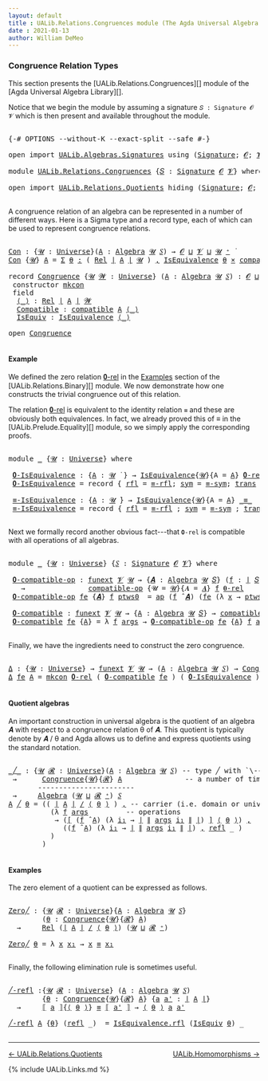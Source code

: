 ```yaml
---
layout: default
title : UALib.Relations.Congruences module (The Agda Universal Algebra Library)
date : 2021-01-13
author: William DeMeo
---
```


### <a id="congruence-relation-types">Congruence Relation Types</a>

This section presents the [UALib.Relations.Congruences][] module of the [Agda Universal Algebra Library][].

Notice that we begin the module by assuming a signature `𝑆 : Signature 𝓞 𝓥` which is then present and available throughout the module.

<pre class="Agda">

<a id="474" class="Symbol">{-#</a> <a id="478" class="Keyword">OPTIONS</a> <a id="486" class="Pragma">--without-K</a> <a id="498" class="Pragma">--exact-split</a> <a id="512" class="Pragma">--safe</a> <a id="519" class="Symbol">#-}</a>

<a id="524" class="Keyword">open</a> <a id="529" class="Keyword">import</a> <a id="536" href="UALib.Algebras.Signatures.html" class="Module">UALib.Algebras.Signatures</a> <a id="562" class="Keyword">using</a> <a id="568" class="Symbol">(</a><a id="569" href="UALib.Algebras.Signatures.html#1452" class="Function">Signature</a><a id="578" class="Symbol">;</a> <a id="580" href="universes.html#613" class="Generalizable">𝓞</a><a id="581" class="Symbol">;</a> <a id="583" href="universes.html#617" class="Generalizable">𝓥</a><a id="584" class="Symbol">)</a>

<a id="587" class="Keyword">module</a> <a id="594" href="UALib.Relations.Congruences.html" class="Module">UALib.Relations.Congruences</a> <a id="622" class="Symbol">{</a><a id="623" href="UALib.Relations.Congruences.html#623" class="Bound">𝑆</a> <a id="625" class="Symbol">:</a> <a id="627" href="UALib.Algebras.Signatures.html#1452" class="Function">Signature</a> <a id="637" href="universes.html#613" class="Generalizable">𝓞</a> <a id="639" href="universes.html#617" class="Generalizable">𝓥</a><a id="640" class="Symbol">}</a> <a id="642" class="Keyword">where</a>

<a id="649" class="Keyword">open</a> <a id="654" class="Keyword">import</a> <a id="661" href="UALib.Relations.Quotients.html" class="Module">UALib.Relations.Quotients</a> <a id="687" class="Keyword">hiding</a> <a id="694" class="Symbol">(</a><a id="695" href="UALib.Algebras.Signatures.html#1452" class="Function">Signature</a><a id="704" class="Symbol">;</a> <a id="706" href="universes.html#613" class="Generalizable">𝓞</a><a id="707" class="Symbol">;</a> <a id="709" href="universes.html#617" class="Generalizable">𝓥</a><a id="710" class="Symbol">)</a> <a id="712" class="Keyword">public</a>

</pre>

A congruence relation of an algebra can be represented in a number of different ways.  Here is a Sigma type and a record type, each of which can be used to represent congruence relations.

<pre class="Agda">

<a id="Con"></a><a id="935" href="UALib.Relations.Congruences.html#935" class="Function">Con</a> <a id="939" class="Symbol">:</a> <a id="941" class="Symbol">{</a><a id="942" href="UALib.Relations.Congruences.html#942" class="Bound">𝓤</a> <a id="944" class="Symbol">:</a> <a id="946" href="universes.html#551" class="Postulate">Universe</a><a id="954" class="Symbol">}(</a><a id="956" href="UALib.Relations.Congruences.html#956" class="Bound">A</a> <a id="958" class="Symbol">:</a> <a id="960" href="UALib.Algebras.Algebras.html#811" class="Function">Algebra</a> <a id="968" href="UALib.Relations.Congruences.html#942" class="Bound">𝓤</a> <a id="970" href="UALib.Relations.Congruences.html#623" class="Bound">𝑆</a><a id="971" class="Symbol">)</a> <a id="973" class="Symbol">→</a> <a id="975" href="UALib.Relations.Congruences.html#637" class="Bound">𝓞</a> <a id="977" href="Agda.Primitive.html#636" class="Primitive Operator">⊔</a> <a id="979" href="UALib.Relations.Congruences.html#639" class="Bound">𝓥</a> <a id="981" href="Agda.Primitive.html#636" class="Primitive Operator">⊔</a> <a id="983" href="UALib.Relations.Congruences.html#942" class="Bound">𝓤</a> <a id="985" href="universes.html#527" class="Primitive Operator">⁺</a> <a id="987" href="universes.html#758" class="Function Operator">̇</a>
<a id="989" href="UALib.Relations.Congruences.html#935" class="Function">Con</a> <a id="993" class="Symbol">{</a><a id="994" href="UALib.Relations.Congruences.html#994" class="Bound">𝓤</a><a id="995" class="Symbol">}</a> <a id="997" href="UALib.Relations.Congruences.html#997" class="Bound">A</a> <a id="999" class="Symbol">=</a> <a id="1001" href="MGS-MLTT.html#3074" class="Function">Σ</a> <a id="1003" href="UALib.Relations.Congruences.html#1003" class="Bound">θ</a> <a id="1005" href="MGS-MLTT.html#3074" class="Function">꞉</a> <a id="1007" class="Symbol">(</a> <a id="1009" href="UALib.Relations.Binary.html#1487" class="Function">Rel</a> <a id="1013" href="UALib.Prelude.Preliminaries.html#10371" class="Function Operator">∣</a> <a id="1015" href="UALib.Relations.Congruences.html#997" class="Bound">A</a> <a id="1017" href="UALib.Prelude.Preliminaries.html#10371" class="Function Operator">∣</a> <a id="1019" href="UALib.Relations.Congruences.html#994" class="Bound">𝓤</a> <a id="1021" class="Symbol">)</a> <a id="1023" href="MGS-MLTT.html#3074" class="Function">,</a> <a id="1025" href="UALib.Relations.Equivalences.html#668" class="Record">IsEquivalence</a> <a id="1039" href="UALib.Relations.Congruences.html#1003" class="Bound">θ</a> <a id="1041" href="MGS-MLTT.html#3515" class="Function Operator">×</a> <a id="1043" href="UALib.Relations.Quotients.html#6203" class="Function">compatible</a> <a id="1054" href="UALib.Relations.Congruences.html#997" class="Bound">A</a> <a id="1056" href="UALib.Relations.Congruences.html#1003" class="Bound">θ</a>

<a id="1059" class="Keyword">record</a> <a id="Congruence"></a><a id="1066" href="UALib.Relations.Congruences.html#1066" class="Record">Congruence</a> <a id="1077" class="Symbol">{</a><a id="1078" href="UALib.Relations.Congruences.html#1078" class="Bound">𝓤</a> <a id="1080" href="UALib.Relations.Congruences.html#1080" class="Bound">𝓦</a> <a id="1082" class="Symbol">:</a> <a id="1084" href="universes.html#551" class="Postulate">Universe</a><a id="1092" class="Symbol">}</a> <a id="1094" class="Symbol">(</a><a id="1095" href="UALib.Relations.Congruences.html#1095" class="Bound">A</a> <a id="1097" class="Symbol">:</a> <a id="1099" href="UALib.Algebras.Algebras.html#811" class="Function">Algebra</a> <a id="1107" href="UALib.Relations.Congruences.html#1078" class="Bound">𝓤</a> <a id="1109" href="UALib.Relations.Congruences.html#623" class="Bound">𝑆</a><a id="1110" class="Symbol">)</a> <a id="1112" class="Symbol">:</a> <a id="1114" href="UALib.Relations.Congruences.html#637" class="Bound">𝓞</a> <a id="1116" href="Agda.Primitive.html#636" class="Primitive Operator">⊔</a> <a id="1118" href="UALib.Relations.Congruences.html#639" class="Bound">𝓥</a> <a id="1120" href="Agda.Primitive.html#636" class="Primitive Operator">⊔</a> <a id="1122" href="UALib.Relations.Congruences.html#1078" class="Bound">𝓤</a> <a id="1124" href="Agda.Primitive.html#636" class="Primitive Operator">⊔</a> <a id="1126" href="UALib.Relations.Congruences.html#1080" class="Bound">𝓦</a> <a id="1128" href="universes.html#527" class="Primitive Operator">⁺</a> <a id="1130" href="universes.html#758" class="Function Operator">̇</a>  <a id="1133" class="Keyword">where</a>
 <a id="1140" class="Keyword">constructor</a> <a id="mkcon"></a><a id="1152" href="UALib.Relations.Congruences.html#1152" class="InductiveConstructor">mkcon</a>
 <a id="1159" class="Keyword">field</a>
  <a id="Congruence.⟨_⟩"></a><a id="1167" href="UALib.Relations.Congruences.html#1167" class="Field Operator">⟨_⟩</a> <a id="1171" class="Symbol">:</a> <a id="1173" href="UALib.Relations.Binary.html#1487" class="Function">Rel</a> <a id="1177" href="UALib.Prelude.Preliminaries.html#10371" class="Function Operator">∣</a> <a id="1179" href="UALib.Relations.Congruences.html#1095" class="Bound">A</a> <a id="1181" href="UALib.Prelude.Preliminaries.html#10371" class="Function Operator">∣</a> <a id="1183" href="UALib.Relations.Congruences.html#1080" class="Bound">𝓦</a>
  <a id="Congruence.Compatible"></a><a id="1187" href="UALib.Relations.Congruences.html#1187" class="Field">Compatible</a> <a id="1198" class="Symbol">:</a> <a id="1200" href="UALib.Relations.Quotients.html#6203" class="Function">compatible</a> <a id="1211" href="UALib.Relations.Congruences.html#1095" class="Bound">A</a> <a id="1213" href="UALib.Relations.Congruences.html#1167" class="Field Operator">⟨_⟩</a>
  <a id="Congruence.IsEquiv"></a><a id="1219" href="UALib.Relations.Congruences.html#1219" class="Field">IsEquiv</a> <a id="1227" class="Symbol">:</a> <a id="1229" href="UALib.Relations.Equivalences.html#668" class="Record">IsEquivalence</a> <a id="1243" href="UALib.Relations.Congruences.html#1167" class="Field Operator">⟨_⟩</a>

<a id="1248" class="Keyword">open</a> <a id="1253" href="UALib.Relations.Congruences.html#1066" class="Module">Congruence</a>

</pre>

#### Example

We defined the zero relation <a href="https://ualib.gitlab.io/UALib.Relations.Binary.html#1995">𝟎-rel</a> in the <a href="https://ualib.gitlab.io/UALib.Relations.Binary.html#1995">Examples</a> section of the [UALib.Relations.Binary][] module.  We now demonstrate how one constructs the trivial congruence out of this relation.

The relation <a href="https://ualib.gitlab.io/UALib.Relations.Binary.html#1995">𝟎-rel</a> is equivalent to the identity relation `≡` and these are obviously both equivalences. In fact, we already proved this of ≡ in the [UALib.Prelude.Equality][] module, so we simply apply the corresponding proofs.

<pre class="Agda">

<a id="1934" class="Keyword">module</a> <a id="1941" href="UALib.Relations.Congruences.html#1941" class="Module">_</a> <a id="1943" class="Symbol">{</a><a id="1944" href="UALib.Relations.Congruences.html#1944" class="Bound">𝓤</a> <a id="1946" class="Symbol">:</a> <a id="1948" href="universes.html#551" class="Postulate">Universe</a><a id="1956" class="Symbol">}</a> <a id="1958" class="Keyword">where</a>

 <a id="1966" href="UALib.Relations.Congruences.html#1966" class="Function">𝟎-IsEquivalence</a> <a id="1982" class="Symbol">:</a> <a id="1984" class="Symbol">{</a><a id="1985" href="UALib.Relations.Congruences.html#1985" class="Bound">A</a> <a id="1987" class="Symbol">:</a> <a id="1989" href="UALib.Relations.Congruences.html#1944" class="Bound">𝓤</a> <a id="1991" href="universes.html#758" class="Function Operator">̇</a> <a id="1993" class="Symbol">}</a> <a id="1995" class="Symbol">→</a> <a id="1997" href="UALib.Relations.Equivalences.html#668" class="Record">IsEquivalence</a><a id="2010" class="Symbol">{</a><a id="2011" href="UALib.Relations.Congruences.html#1944" class="Bound">𝓤</a><a id="2012" class="Symbol">}{</a><a id="2014" class="Argument">A</a> <a id="2016" class="Symbol">=</a> <a id="2018" href="UALib.Relations.Congruences.html#1985" class="Bound">A</a><a id="2019" class="Symbol">}</a> <a id="2021" href="UALib.Relations.Binary.html#2023" class="Function">𝟎-rel</a>
 <a id="2028" href="UALib.Relations.Congruences.html#1966" class="Function">𝟎-IsEquivalence</a> <a id="2044" class="Symbol">=</a> <a id="2046" class="Keyword">record</a> <a id="2053" class="Symbol">{</a> <a id="2055" href="UALib.Relations.Equivalences.html#736" class="Field">rfl</a> <a id="2059" class="Symbol">=</a> <a id="2061" href="UALib.Prelude.Equality.html#1367" class="Function">≡-rfl</a><a id="2066" class="Symbol">;</a> <a id="2068" href="UALib.Relations.Equivalences.html#761" class="Field">sym</a> <a id="2072" class="Symbol">=</a> <a id="2074" href="UALib.Prelude.Equality.html#1411" class="Function">≡-sym</a><a id="2079" class="Symbol">;</a> <a id="2081" href="UALib.Relations.Equivalences.html#786" class="Field">trans</a> <a id="2087" class="Symbol">=</a> <a id="2089" href="UALib.Prelude.Equality.html#1476" class="Function">≡-trans</a> <a id="2097" class="Symbol">}</a>

 <a id="2101" href="UALib.Relations.Congruences.html#2101" class="Function">≡-IsEquivalence</a> <a id="2117" class="Symbol">:</a> <a id="2119" class="Symbol">{</a><a id="2120" href="UALib.Relations.Congruences.html#2120" class="Bound">A</a> <a id="2122" class="Symbol">:</a> <a id="2124" href="UALib.Relations.Congruences.html#1944" class="Bound">𝓤</a> <a id="2126" href="universes.html#758" class="Function Operator">̇</a><a id="2127" class="Symbol">}</a> <a id="2129" class="Symbol">→</a> <a id="2131" href="UALib.Relations.Equivalences.html#668" class="Record">IsEquivalence</a><a id="2144" class="Symbol">{</a><a id="2145" href="UALib.Relations.Congruences.html#1944" class="Bound">𝓤</a><a id="2146" class="Symbol">}{</a><a id="2148" class="Argument">A</a> <a id="2150" class="Symbol">=</a> <a id="2152" href="UALib.Relations.Congruences.html#2120" class="Bound">A</a><a id="2153" class="Symbol">}</a> <a id="2155" href="MGS-MLTT.html#4207" class="Datatype Operator">_≡_</a>
 <a id="2160" href="UALib.Relations.Congruences.html#2101" class="Function">≡-IsEquivalence</a> <a id="2176" class="Symbol">=</a> <a id="2178" class="Keyword">record</a> <a id="2185" class="Symbol">{</a> <a id="2187" href="UALib.Relations.Equivalences.html#736" class="Field">rfl</a> <a id="2191" class="Symbol">=</a> <a id="2193" href="UALib.Prelude.Equality.html#1367" class="Function">≡-rfl</a> <a id="2199" class="Symbol">;</a> <a id="2201" href="UALib.Relations.Equivalences.html#761" class="Field">sym</a> <a id="2205" class="Symbol">=</a> <a id="2207" href="UALib.Prelude.Equality.html#1411" class="Function">≡-sym</a> <a id="2213" class="Symbol">;</a> <a id="2215" href="UALib.Relations.Equivalences.html#786" class="Field">trans</a> <a id="2221" class="Symbol">=</a> <a id="2223" href="UALib.Prelude.Equality.html#1476" class="Function">≡-trans</a> <a id="2231" class="Symbol">}</a>

</pre>

Next we formally record another obvious fact---that `𝟎-rel` is compatible with all operations of all algebras.

<pre class="Agda">

<a id="2372" class="Keyword">module</a> <a id="2379" href="UALib.Relations.Congruences.html#2379" class="Module">_</a> <a id="2381" class="Symbol">{</a><a id="2382" href="UALib.Relations.Congruences.html#2382" class="Bound">𝓤</a> <a id="2384" class="Symbol">:</a> <a id="2386" href="universes.html#551" class="Postulate">Universe</a><a id="2394" class="Symbol">}</a> <a id="2396" class="Symbol">{</a><a id="2397" href="UALib.Relations.Congruences.html#2397" class="Bound">𝑆</a> <a id="2399" class="Symbol">:</a> <a id="2401" href="UALib.Algebras.Signatures.html#1452" class="Function">Signature</a> <a id="2411" href="UALib.Relations.Congruences.html#637" class="Bound">𝓞</a> <a id="2413" href="UALib.Relations.Congruences.html#639" class="Bound">𝓥</a><a id="2414" class="Symbol">}</a> <a id="2416" class="Keyword">where</a>

 <a id="2424" href="UALib.Relations.Congruences.html#2424" class="Function">𝟎-compatible-op</a> <a id="2440" class="Symbol">:</a> <a id="2442" href="MGS-FunExt-from-Univalence.html#393" class="Function">funext</a> <a id="2449" href="UALib.Relations.Congruences.html#639" class="Bound">𝓥</a> <a id="2451" href="UALib.Relations.Congruences.html#2382" class="Bound">𝓤</a> <a id="2453" class="Symbol">→</a> <a id="2455" class="Symbol">{</a><a id="2456" href="UALib.Relations.Congruences.html#2456" class="Bound">𝑨</a> <a id="2458" class="Symbol">:</a> <a id="2460" href="UALib.Algebras.Algebras.html#811" class="Function">Algebra</a> <a id="2468" href="UALib.Relations.Congruences.html#2382" class="Bound">𝓤</a> <a id="2470" href="UALib.Relations.Congruences.html#2397" class="Bound">𝑆</a><a id="2471" class="Symbol">}</a> <a id="2473" class="Symbol">(</a><a id="2474" href="UALib.Relations.Congruences.html#2474" class="Bound">f</a> <a id="2476" class="Symbol">:</a> <a id="2478" href="UALib.Prelude.Preliminaries.html#10371" class="Function Operator">∣</a> <a id="2480" href="UALib.Relations.Congruences.html#2397" class="Bound">𝑆</a> <a id="2482" href="UALib.Prelude.Preliminaries.html#10371" class="Function Operator">∣</a><a id="2483" class="Symbol">)</a>
   <a id="2488" class="Symbol">→</a>               <a id="2504" href="UALib.Relations.Quotients.html#5934" class="Function">compatible-op</a> <a id="2518" class="Symbol">{</a><a id="2519" class="Argument">𝓤</a> <a id="2521" class="Symbol">=</a> <a id="2523" href="UALib.Relations.Congruences.html#2382" class="Bound">𝓤</a><a id="2524" class="Symbol">}{</a><a id="2526" class="Argument">𝑨</a> <a id="2528" class="Symbol">=</a> <a id="2530" href="UALib.Relations.Congruences.html#2456" class="Bound">𝑨</a><a id="2531" class="Symbol">}</a> <a id="2533" href="UALib.Relations.Congruences.html#2474" class="Bound">f</a> <a id="2535" href="UALib.Relations.Binary.html#2023" class="Function">𝟎-rel</a>
 <a id="2542" href="UALib.Relations.Congruences.html#2424" class="Function">𝟎-compatible-op</a> <a id="2558" href="UALib.Relations.Congruences.html#2558" class="Bound">fe</a> <a id="2561" class="Symbol">{</a><a id="2562" href="UALib.Relations.Congruences.html#2562" class="Bound">𝑨</a><a id="2563" class="Symbol">}</a> <a id="2565" href="UALib.Relations.Congruences.html#2565" class="Bound">f</a> <a id="2567" href="UALib.Relations.Congruences.html#2567" class="Bound">ptws0</a>  <a id="2574" class="Symbol">=</a> <a id="2576" href="MGS-MLTT.html#6613" class="Function">ap</a> <a id="2579" class="Symbol">(</a><a id="2580" href="UALib.Relations.Congruences.html#2565" class="Bound">f</a> <a id="2582" href="UALib.Algebras.Algebras.html#3426" class="Function Operator">̂</a> <a id="2584" href="UALib.Relations.Congruences.html#2562" class="Bound">𝑨</a><a id="2585" class="Symbol">)</a> <a id="2587" class="Symbol">(</a><a id="2588" href="UALib.Relations.Congruences.html#2558" class="Bound">fe</a> <a id="2591" class="Symbol">(λ</a> <a id="2594" href="UALib.Relations.Congruences.html#2594" class="Bound">x</a> <a id="2596" class="Symbol">→</a> <a id="2598" href="UALib.Relations.Congruences.html#2567" class="Bound">ptws0</a> <a id="2604" href="UALib.Relations.Congruences.html#2594" class="Bound">x</a><a id="2605" class="Symbol">))</a>

 <a id="2610" href="UALib.Relations.Congruences.html#2610" class="Function">𝟎-compatible</a> <a id="2623" class="Symbol">:</a> <a id="2625" href="MGS-FunExt-from-Univalence.html#393" class="Function">funext</a> <a id="2632" href="UALib.Relations.Congruences.html#639" class="Bound">𝓥</a> <a id="2634" href="UALib.Relations.Congruences.html#2382" class="Bound">𝓤</a> <a id="2636" class="Symbol">→</a> <a id="2638" class="Symbol">{</a><a id="2639" href="UALib.Relations.Congruences.html#2639" class="Bound">A</a> <a id="2641" class="Symbol">:</a> <a id="2643" href="UALib.Algebras.Algebras.html#811" class="Function">Algebra</a> <a id="2651" href="UALib.Relations.Congruences.html#2382" class="Bound">𝓤</a> <a id="2653" href="UALib.Relations.Congruences.html#2397" class="Bound">𝑆</a><a id="2654" class="Symbol">}</a> <a id="2656" class="Symbol">→</a> <a id="2658" href="UALib.Relations.Quotients.html#6203" class="Function">compatible</a> <a id="2669" href="UALib.Relations.Congruences.html#2639" class="Bound">A</a> <a id="2671" href="UALib.Relations.Binary.html#2023" class="Function">𝟎-rel</a>
 <a id="2678" href="UALib.Relations.Congruences.html#2610" class="Function">𝟎-compatible</a> <a id="2691" href="UALib.Relations.Congruences.html#2691" class="Bound">fe</a> <a id="2694" class="Symbol">{</a><a id="2695" href="UALib.Relations.Congruences.html#2695" class="Bound">A</a><a id="2696" class="Symbol">}</a> <a id="2698" class="Symbol">=</a> <a id="2700" class="Symbol">λ</a> <a id="2702" href="UALib.Relations.Congruences.html#2702" class="Bound">f</a> <a id="2704" href="UALib.Relations.Congruences.html#2704" class="Bound">args</a> <a id="2709" class="Symbol">→</a> <a id="2711" href="UALib.Relations.Congruences.html#2424" class="Function">𝟎-compatible-op</a> <a id="2727" href="UALib.Relations.Congruences.html#2691" class="Bound">fe</a> <a id="2730" class="Symbol">{</a><a id="2731" href="UALib.Relations.Congruences.html#2695" class="Bound">A</a><a id="2732" class="Symbol">}</a> <a id="2734" href="UALib.Relations.Congruences.html#2702" class="Bound">f</a> <a id="2736" href="UALib.Relations.Congruences.html#2704" class="Bound">args</a>

</pre>

Finally, we have the ingredients need to construct the zero congruence.

<pre class="Agda">

<a id="Δ"></a><a id="2841" href="UALib.Relations.Congruences.html#2841" class="Function">Δ</a> <a id="2843" class="Symbol">:</a> <a id="2845" class="Symbol">{</a><a id="2846" href="UALib.Relations.Congruences.html#2846" class="Bound">𝓤</a> <a id="2848" class="Symbol">:</a> <a id="2850" href="universes.html#551" class="Postulate">Universe</a><a id="2858" class="Symbol">}</a> <a id="2860" class="Symbol">→</a> <a id="2862" href="MGS-FunExt-from-Univalence.html#393" class="Function">funext</a> <a id="2869" href="UALib.Relations.Congruences.html#639" class="Bound">𝓥</a> <a id="2871" href="UALib.Relations.Congruences.html#2846" class="Bound">𝓤</a> <a id="2873" class="Symbol">→</a> <a id="2875" class="Symbol">(</a><a id="2876" href="UALib.Relations.Congruences.html#2876" class="Bound">A</a> <a id="2878" class="Symbol">:</a> <a id="2880" href="UALib.Algebras.Algebras.html#811" class="Function">Algebra</a> <a id="2888" href="UALib.Relations.Congruences.html#2846" class="Bound">𝓤</a> <a id="2890" href="UALib.Relations.Congruences.html#623" class="Bound">𝑆</a><a id="2891" class="Symbol">)</a> <a id="2893" class="Symbol">→</a> <a id="2895" href="UALib.Relations.Congruences.html#1066" class="Record">Congruence</a> <a id="2906" href="UALib.Relations.Congruences.html#2876" class="Bound">A</a>
<a id="2908" href="UALib.Relations.Congruences.html#2841" class="Function">Δ</a> <a id="2910" href="UALib.Relations.Congruences.html#2910" class="Bound">fe</a> <a id="2913" href="UALib.Relations.Congruences.html#2913" class="Bound">A</a> <a id="2915" class="Symbol">=</a> <a id="2917" href="UALib.Relations.Congruences.html#1152" class="InductiveConstructor">mkcon</a> <a id="2923" href="UALib.Relations.Binary.html#2023" class="Function">𝟎-rel</a> <a id="2929" class="Symbol">(</a> <a id="2931" href="UALib.Relations.Congruences.html#2610" class="Function">𝟎-compatible</a> <a id="2944" href="UALib.Relations.Congruences.html#2910" class="Bound">fe</a> <a id="2947" class="Symbol">)</a> <a id="2949" class="Symbol">(</a> <a id="2951" href="UALib.Relations.Congruences.html#1966" class="Function">𝟎-IsEquivalence</a> <a id="2967" class="Symbol">)</a>

</pre>

#### Quotient algebras

An important construction in universal algebra is the quotient of an algebra 𝑨 with respect to a congruence relation θ of 𝑨.  This quotient is typically denote by 𝑨 / θ and Agda allows us to define and express quotients using the standard notation.

<pre class="Agda">

<a id="_╱_"></a><a id="3270" href="UALib.Relations.Congruences.html#3270" class="Function Operator">_╱_</a> <a id="3274" class="Symbol">:</a> <a id="3276" class="Symbol">{</a><a id="3277" href="UALib.Relations.Congruences.html#3277" class="Bound">𝓤</a> <a id="3279" href="UALib.Relations.Congruences.html#3279" class="Bound">𝓡</a> <a id="3281" class="Symbol">:</a> <a id="3283" href="universes.html#551" class="Postulate">Universe</a><a id="3291" class="Symbol">}(</a><a id="3293" href="UALib.Relations.Congruences.html#3293" class="Bound">A</a> <a id="3295" class="Symbol">:</a> <a id="3297" href="UALib.Algebras.Algebras.html#811" class="Function">Algebra</a> <a id="3305" href="UALib.Relations.Congruences.html#3277" class="Bound">𝓤</a> <a id="3307" href="UALib.Relations.Congruences.html#623" class="Bound">𝑆</a><a id="3308" class="Symbol">)</a> <a id="3310" class="Comment">-- type ╱ with `\---` plus `C-f`</a>
 <a id="3344" class="Symbol">→</a>      <a id="3351" href="UALib.Relations.Congruences.html#1066" class="Record">Congruence</a><a id="3361" class="Symbol">{</a><a id="3362" href="UALib.Relations.Congruences.html#3277" class="Bound">𝓤</a><a id="3363" class="Symbol">}{</a><a id="3365" href="UALib.Relations.Congruences.html#3279" class="Bound">𝓡</a><a id="3366" class="Symbol">}</a> <a id="3368" href="UALib.Relations.Congruences.html#3293" class="Bound">A</a>               <a id="3384" class="Comment">-- a number of times, then `\_p`</a>
       <a id="3424" class="Comment">-----------------------</a>
 <a id="3449" class="Symbol">→</a>     <a id="3455" href="UALib.Algebras.Algebras.html#811" class="Function">Algebra</a> <a id="3463" class="Symbol">(</a><a id="3464" href="UALib.Relations.Congruences.html#3277" class="Bound">𝓤</a> <a id="3466" href="Agda.Primitive.html#636" class="Primitive Operator">⊔</a> <a id="3468" href="UALib.Relations.Congruences.html#3279" class="Bound">𝓡</a> <a id="3470" href="universes.html#527" class="Primitive Operator">⁺</a><a id="3471" class="Symbol">)</a> <a id="3473" href="UALib.Relations.Congruences.html#623" class="Bound">𝑆</a>
<a id="3475" href="UALib.Relations.Congruences.html#3475" class="Bound">A</a> <a id="3477" href="UALib.Relations.Congruences.html#3270" class="Function Operator">╱</a> <a id="3479" href="UALib.Relations.Congruences.html#3479" class="Bound">θ</a> <a id="3481" class="Symbol">=</a> <a id="3483" class="Symbol">((</a> <a id="3486" href="UALib.Prelude.Preliminaries.html#10371" class="Function Operator">∣</a> <a id="3488" href="UALib.Relations.Congruences.html#3475" class="Bound">A</a> <a id="3490" href="UALib.Prelude.Preliminaries.html#10371" class="Function Operator">∣</a> <a id="3492" href="UALib.Relations.Quotients.html#1422" class="Function Operator">/</a> <a id="3494" href="UALib.Relations.Congruences.html#1167" class="Field Operator">⟨</a> <a id="3496" href="UALib.Relations.Congruences.html#3479" class="Bound">θ</a> <a id="3498" href="UALib.Relations.Congruences.html#1167" class="Field Operator">⟩</a> <a id="3500" class="Symbol">)</a> <a id="3502" href="MGS-MLTT.html#2929" class="InductiveConstructor Operator">,</a> <a id="3504" class="Comment">-- carrier (i.e. domain or universe))</a>
          <a id="3552" class="Symbol">(λ</a> <a id="3555" href="UALib.Relations.Congruences.html#3555" class="Bound">f</a> <a id="3557" href="UALib.Relations.Congruences.html#3557" class="Bound">args</a>         <a id="3570" class="Comment">-- operations</a>
           <a id="3595" class="Symbol">→</a> <a id="3597" class="Symbol">(</a><a id="3598" href="UALib.Relations.Quotients.html#740" class="Function Operator">[</a> <a id="3600" class="Symbol">(</a><a id="3601" href="UALib.Relations.Congruences.html#3555" class="Bound">f</a> <a id="3603" href="UALib.Algebras.Algebras.html#3426" class="Function Operator">̂</a> <a id="3605" href="UALib.Relations.Congruences.html#3475" class="Bound">A</a><a id="3606" class="Symbol">)</a> <a id="3608" class="Symbol">(λ</a> <a id="3611" href="UALib.Relations.Congruences.html#3611" class="Bound">i₁</a> <a id="3614" class="Symbol">→</a> <a id="3616" href="UALib.Prelude.Preliminaries.html#10371" class="Function Operator">∣</a> <a id="3618" href="UALib.Prelude.Preliminaries.html#10452" class="Function Operator">∥</a> <a id="3620" href="UALib.Relations.Congruences.html#3557" class="Bound">args</a> <a id="3625" href="UALib.Relations.Congruences.html#3611" class="Bound">i₁</a> <a id="3628" href="UALib.Prelude.Preliminaries.html#10452" class="Function Operator">∥</a> <a id="3630" href="UALib.Prelude.Preliminaries.html#10371" class="Function Operator">∣</a><a id="3631" class="Symbol">)</a> <a id="3633" href="UALib.Relations.Quotients.html#740" class="Function Operator">]</a> <a id="3635" href="UALib.Relations.Congruences.html#1167" class="Field Operator">⟨</a> <a id="3637" href="UALib.Relations.Congruences.html#3479" class="Bound">θ</a> <a id="3639" href="UALib.Relations.Congruences.html#1167" class="Field Operator">⟩</a><a id="3640" class="Symbol">)</a> <a id="3642" href="MGS-MLTT.html#2929" class="InductiveConstructor Operator">,</a>
             <a id="3657" class="Symbol">((</a><a id="3659" href="UALib.Relations.Congruences.html#3555" class="Bound">f</a> <a id="3661" href="UALib.Algebras.Algebras.html#3426" class="Function Operator">̂</a> <a id="3663" href="UALib.Relations.Congruences.html#3475" class="Bound">A</a><a id="3664" class="Symbol">)</a> <a id="3666" class="Symbol">(λ</a> <a id="3669" href="UALib.Relations.Congruences.html#3669" class="Bound">i₁</a> <a id="3672" class="Symbol">→</a> <a id="3674" href="UALib.Prelude.Preliminaries.html#10371" class="Function Operator">∣</a> <a id="3676" href="UALib.Prelude.Preliminaries.html#10452" class="Function Operator">∥</a> <a id="3678" href="UALib.Relations.Congruences.html#3557" class="Bound">args</a> <a id="3683" href="UALib.Relations.Congruences.html#3669" class="Bound">i₁</a> <a id="3686" href="UALib.Prelude.Preliminaries.html#10452" class="Function Operator">∥</a> <a id="3688" href="UALib.Prelude.Preliminaries.html#10371" class="Function Operator">∣</a><a id="3689" class="Symbol">)</a> <a id="3691" href="MGS-MLTT.html#2929" class="InductiveConstructor Operator">,</a> <a id="3693" href="UALib.Prelude.Preliminaries.html#5690" class="InductiveConstructor">refl</a> <a id="3698" class="Symbol">_</a> <a id="3700" class="Symbol">)</a>
          <a id="3712" class="Symbol">)</a>
        <a id="3722" class="Symbol">)</a>

</pre>

#### Examples

The zero element of a quotient can be expressed as follows.

<pre class="Agda">

<a id="Zero╱"></a><a id="3827" href="UALib.Relations.Congruences.html#3827" class="Function">Zero╱</a> <a id="3833" class="Symbol">:</a> <a id="3835" class="Symbol">{</a><a id="3836" href="UALib.Relations.Congruences.html#3836" class="Bound">𝓤</a> <a id="3838" href="UALib.Relations.Congruences.html#3838" class="Bound">𝓡</a> <a id="3840" class="Symbol">:</a> <a id="3842" href="universes.html#551" class="Postulate">Universe</a><a id="3850" class="Symbol">}{</a><a id="3852" href="UALib.Relations.Congruences.html#3852" class="Bound">A</a> <a id="3854" class="Symbol">:</a> <a id="3856" href="UALib.Algebras.Algebras.html#811" class="Function">Algebra</a> <a id="3864" href="UALib.Relations.Congruences.html#3836" class="Bound">𝓤</a> <a id="3866" href="UALib.Relations.Congruences.html#623" class="Bound">𝑆</a><a id="3867" class="Symbol">}</a>
        <a id="3877" class="Symbol">(</a><a id="3878" href="UALib.Relations.Congruences.html#3878" class="Bound">θ</a> <a id="3880" class="Symbol">:</a> <a id="3882" href="UALib.Relations.Congruences.html#1066" class="Record">Congruence</a><a id="3892" class="Symbol">{</a><a id="3893" href="UALib.Relations.Congruences.html#3836" class="Bound">𝓤</a><a id="3894" class="Symbol">}{</a><a id="3896" href="UALib.Relations.Congruences.html#3838" class="Bound">𝓡</a><a id="3897" class="Symbol">}</a> <a id="3899" href="UALib.Relations.Congruences.html#3852" class="Bound">A</a><a id="3900" class="Symbol">)</a>
  <a id="3904" class="Symbol">→</a>     <a id="3910" href="UALib.Relations.Binary.html#1487" class="Function">Rel</a> <a id="3914" class="Symbol">(</a><a id="3915" href="UALib.Prelude.Preliminaries.html#10371" class="Function Operator">∣</a> <a id="3917" href="UALib.Relations.Congruences.html#3852" class="Bound">A</a> <a id="3919" href="UALib.Prelude.Preliminaries.html#10371" class="Function Operator">∣</a> <a id="3921" href="UALib.Relations.Quotients.html#1422" class="Function Operator">/</a> <a id="3923" href="UALib.Relations.Congruences.html#1167" class="Field Operator">⟨</a> <a id="3925" href="UALib.Relations.Congruences.html#3878" class="Bound">θ</a> <a id="3927" href="UALib.Relations.Congruences.html#1167" class="Field Operator">⟩</a><a id="3928" class="Symbol">)</a> <a id="3930" class="Symbol">(</a><a id="3931" href="UALib.Relations.Congruences.html#3836" class="Bound">𝓤</a> <a id="3933" href="Agda.Primitive.html#636" class="Primitive Operator">⊔</a> <a id="3935" href="UALib.Relations.Congruences.html#3838" class="Bound">𝓡</a> <a id="3937" href="universes.html#527" class="Primitive Operator">⁺</a><a id="3938" class="Symbol">)</a>

<a id="3941" href="UALib.Relations.Congruences.html#3827" class="Function">Zero╱</a> <a id="3947" href="UALib.Relations.Congruences.html#3947" class="Bound">θ</a> <a id="3949" class="Symbol">=</a> <a id="3951" class="Symbol">λ</a> <a id="3953" href="UALib.Relations.Congruences.html#3953" class="Bound">x</a> <a id="3955" href="UALib.Relations.Congruences.html#3955" class="Bound">x₁</a> <a id="3958" class="Symbol">→</a> <a id="3960" href="UALib.Relations.Congruences.html#3953" class="Bound">x</a> <a id="3962" href="MGS-MLTT.html#4207" class="Datatype Operator">≡</a> <a id="3964" href="UALib.Relations.Congruences.html#3955" class="Bound">x₁</a>

</pre>

Finally, the following elimination rule is sometimes useful.

<pre class="Agda">

<a id="╱-refl"></a><a id="4056" href="UALib.Relations.Congruences.html#4056" class="Function">╱-refl</a> <a id="4063" class="Symbol">:{</a><a id="4065" href="UALib.Relations.Congruences.html#4065" class="Bound">𝓤</a> <a id="4067" href="UALib.Relations.Congruences.html#4067" class="Bound">𝓡</a> <a id="4069" class="Symbol">:</a> <a id="4071" href="universes.html#551" class="Postulate">Universe</a><a id="4079" class="Symbol">}</a> <a id="4081" class="Symbol">(</a><a id="4082" href="UALib.Relations.Congruences.html#4082" class="Bound">A</a> <a id="4084" class="Symbol">:</a> <a id="4086" href="UALib.Algebras.Algebras.html#811" class="Function">Algebra</a> <a id="4094" href="UALib.Relations.Congruences.html#4065" class="Bound">𝓤</a> <a id="4096" href="UALib.Relations.Congruences.html#623" class="Bound">𝑆</a><a id="4097" class="Symbol">)</a>
        <a id="4107" class="Symbol">{</a><a id="4108" href="UALib.Relations.Congruences.html#4108" class="Bound">θ</a> <a id="4110" class="Symbol">:</a> <a id="4112" href="UALib.Relations.Congruences.html#1066" class="Record">Congruence</a><a id="4122" class="Symbol">{</a><a id="4123" href="UALib.Relations.Congruences.html#4065" class="Bound">𝓤</a><a id="4124" class="Symbol">}{</a><a id="4126" href="UALib.Relations.Congruences.html#4067" class="Bound">𝓡</a><a id="4127" class="Symbol">}</a> <a id="4129" href="UALib.Relations.Congruences.html#4082" class="Bound">A</a><a id="4130" class="Symbol">}</a> <a id="4132" class="Symbol">{</a><a id="4133" href="UALib.Relations.Congruences.html#4133" class="Bound">a</a> <a id="4135" href="UALib.Relations.Congruences.html#4135" class="Bound">a&#39;</a> <a id="4138" class="Symbol">:</a> <a id="4140" href="UALib.Prelude.Preliminaries.html#10371" class="Function Operator">∣</a> <a id="4142" href="UALib.Relations.Congruences.html#4082" class="Bound">A</a> <a id="4144" href="UALib.Prelude.Preliminaries.html#10371" class="Function Operator">∣</a><a id="4145" class="Symbol">}</a>
  <a id="4149" class="Symbol">→</a>     <a id="4155" href="UALib.Relations.Quotients.html#1700" class="Function Operator">⟦</a> <a id="4157" href="UALib.Relations.Congruences.html#4133" class="Bound">a</a> <a id="4159" href="UALib.Relations.Quotients.html#1700" class="Function Operator">⟧</a><a id="4160" class="Symbol">{</a><a id="4161" href="UALib.Relations.Congruences.html#1167" class="Field Operator">⟨</a> <a id="4163" href="UALib.Relations.Congruences.html#4108" class="Bound">θ</a> <a id="4165" href="UALib.Relations.Congruences.html#1167" class="Field Operator">⟩</a><a id="4166" class="Symbol">}</a> <a id="4168" href="MGS-MLTT.html#4207" class="Datatype Operator">≡</a> <a id="4170" href="UALib.Relations.Quotients.html#1700" class="Function Operator">⟦</a> <a id="4172" href="UALib.Relations.Congruences.html#4135" class="Bound">a&#39;</a> <a id="4175" href="UALib.Relations.Quotients.html#1700" class="Function Operator">⟧</a> <a id="4177" class="Symbol">→</a> <a id="4179" href="UALib.Relations.Congruences.html#1167" class="Field Operator">⟨</a> <a id="4181" href="UALib.Relations.Congruences.html#4108" class="Bound">θ</a> <a id="4183" href="UALib.Relations.Congruences.html#1167" class="Field Operator">⟩</a> <a id="4185" href="UALib.Relations.Congruences.html#4133" class="Bound">a</a> <a id="4187" href="UALib.Relations.Congruences.html#4135" class="Bound">a&#39;</a>

<a id="4191" href="UALib.Relations.Congruences.html#4056" class="Function">╱-refl</a> <a id="4198" href="UALib.Relations.Congruences.html#4198" class="Bound">A</a> <a id="4200" class="Symbol">{</a><a id="4201" href="UALib.Relations.Congruences.html#4201" class="Bound">θ</a><a id="4202" class="Symbol">}</a> <a id="4204" class="Symbol">(</a><a id="4205" href="UALib.Prelude.Preliminaries.html#5690" class="InductiveConstructor">refl</a> <a id="4210" class="Symbol">_)</a>  <a id="4214" class="Symbol">=</a> <a id="4216" href="UALib.Relations.Equivalences.html#736" class="Field">IsEquivalence.rfl</a> <a id="4234" class="Symbol">(</a><a id="4235" href="UALib.Relations.Congruences.html#1219" class="Field">IsEquiv</a> <a id="4243" href="UALib.Relations.Congruences.html#4201" class="Bound">θ</a><a id="4244" class="Symbol">)</a> <a id="4246" class="Symbol">_</a>

</pre>

--------------------------------------

[← UALib.Relations.Quotients](UALib.Relations.Quotients.html)
<span style="float:right;">[UALib.Homomorphisms →](UALib.Homomorphisms.html)</span>

{% include UALib.Links.md %}
